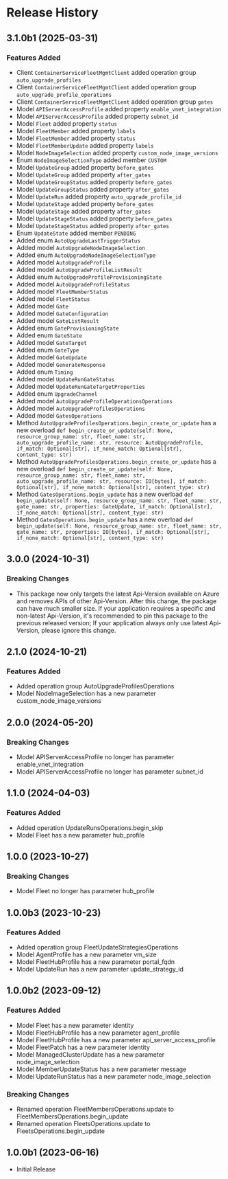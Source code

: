 # Release History

## 3.1.0b1 (2025-03-31)

### Features Added

  - Client `ContainerServiceFleetMgmtClient` added operation group `auto_upgrade_profiles`
  - Client `ContainerServiceFleetMgmtClient` added operation group `auto_upgrade_profile_operations`
  - Client `ContainerServiceFleetMgmtClient` added operation group `gates`
  - Model `APIServerAccessProfile` added property `enable_vnet_integration`
  - Model `APIServerAccessProfile` added property `subnet_id`
  - Model `Fleet` added property `status`
  - Model `FleetMember` added property `labels`
  - Model `FleetMember` added property `status`
  - Model `FleetMemberUpdate` added property `labels`
  - Model `NodeImageSelection` added property `custom_node_image_versions`
  - Enum `NodeImageSelectionType` added member `CUSTOM`
  - Model `UpdateGroup` added property `before_gates`
  - Model `UpdateGroup` added property `after_gates`
  - Model `UpdateGroupStatus` added property `before_gates`
  - Model `UpdateGroupStatus` added property `after_gates`
  - Model `UpdateRun` added property `auto_upgrade_profile_id`
  - Model `UpdateStage` added property `before_gates`
  - Model `UpdateStage` added property `after_gates`
  - Model `UpdateStageStatus` added property `before_gates`
  - Model `UpdateStageStatus` added property `after_gates`
  - Enum `UpdateState` added member `PENDING`
  - Added enum `AutoUpgradeLastTriggerStatus`
  - Added model `AutoUpgradeNodeImageSelection`
  - Added enum `AutoUpgradeNodeImageSelectionType`
  - Added model `AutoUpgradeProfile`
  - Added model `AutoUpgradeProfileListResult`
  - Added enum `AutoUpgradeProfileProvisioningState`
  - Added model `AutoUpgradeProfileStatus`
  - Added model `FleetMemberStatus`
  - Added model `FleetStatus`
  - Added model `Gate`
  - Added model `GateConfiguration`
  - Added model `GateListResult`
  - Added enum `GateProvisioningState`
  - Added enum `GateState`
  - Added model `GateTarget`
  - Added enum `GateType`
  - Added model `GateUpdate`
  - Added model `GenerateResponse`
  - Added enum `Timing`
  - Added model `UpdateRunGateStatus`
  - Added model `UpdateRunGateTargetProperties`
  - Added enum `UpgradeChannel`
  - Added model `AutoUpgradeProfileOperationsOperations`
  - Added model `AutoUpgradeProfilesOperations`
  - Added model `GatesOperations`
  - Method `AutoUpgradeProfilesOperations.begin_create_or_update` has a new overload `def begin_create_or_update(self: None, resource_group_name: str, fleet_name: str, auto_upgrade_profile_name: str, resource: AutoUpgradeProfile, if_match: Optional[str], if_none_match: Optional[str], content_type: str)`
  - Method `AutoUpgradeProfilesOperations.begin_create_or_update` has a new overload `def begin_create_or_update(self: None, resource_group_name: str, fleet_name: str, auto_upgrade_profile_name: str, resource: IO[bytes], if_match: Optional[str], if_none_match: Optional[str], content_type: str)`
  - Method `GatesOperations.begin_update` has a new overload `def begin_update(self: None, resource_group_name: str, fleet_name: str, gate_name: str, properties: GateUpdate, if_match: Optional[str], if_none_match: Optional[str], content_type: str)`
  - Method `GatesOperations.begin_update` has a new overload `def begin_update(self: None, resource_group_name: str, fleet_name: str, gate_name: str, properties: IO[bytes], if_match: Optional[str], if_none_match: Optional[str], content_type: str)`

## 3.0.0 (2024-10-31)

### Breaking Changes

- This package now only targets the latest Api-Version available on Azure and removes APIs of other Api-Version. After this change, the package can have much smaller size. If your application requires a specific and non-latest Api-Version, it's recommended to pin this package to the previous released version; If your application always only use latest Api-Version, please ignore this change.

## 2.1.0 (2024-10-21)

### Features Added

  - Added operation group AutoUpgradeProfilesOperations
  - Model NodeImageSelection has a new parameter custom_node_image_versions

## 2.0.0 (2024-05-20)

### Breaking Changes

  - Model APIServerAccessProfile no longer has parameter enable_vnet_integration
  - Model APIServerAccessProfile no longer has parameter subnet_id

## 1.1.0 (2024-04-03)

### Features Added

  - Added operation UpdateRunsOperations.begin_skip
  - Model Fleet has a new parameter hub_profile

## 1.0.0 (2023-10-27)

### Breaking Changes

  - Model Fleet no longer has parameter hub_profile

## 1.0.0b3 (2023-10-23)

### Features Added

  - Added operation group FleetUpdateStrategiesOperations
  - Model AgentProfile has a new parameter vm_size
  - Model FleetHubProfile has a new parameter portal_fqdn
  - Model UpdateRun has a new parameter update_strategy_id

## 1.0.0b2 (2023-09-12)

### Features Added

  - Model Fleet has a new parameter identity
  - Model FleetHubProfile has a new parameter agent_profile
  - Model FleetHubProfile has a new parameter api_server_access_profile
  - Model FleetPatch has a new parameter identity
  - Model ManagedClusterUpdate has a new parameter node_image_selection
  - Model MemberUpdateStatus has a new parameter message
  - Model UpdateRunStatus has a new parameter node_image_selection

### Breaking Changes

  - Renamed operation FleetMembersOperations.update to FleetMembersOperations.begin_update
  - Renamed operation FleetsOperations.update to FleetsOperations.begin_update

## 1.0.0b1 (2023-06-16)

* Initial Release
